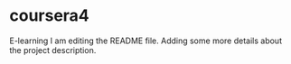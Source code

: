 # coursera4
E-learning
I am editing the README file. Adding some more details about the project description.
